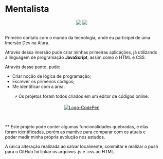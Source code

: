 <html>
 <body>
  <h1>Mentalista</h1>
  <div align="center">
   <img src="https://img.shields.io/github/last-commit/m-4morim/mentalista?logo=git"/>
   <img src="https://img.shields.io/badge/status-completed-brightgreen"/>
  </div><br>
  <p>Primeiro contato com o mundo da tecnologia, onde eu participei de uma Imersão Dev na Alura.</p>
  <p>Através dessa imersão pude criar minhas primeiras aplicações, já utilizando a linguagem de programação <strong>JavaScript</strong>, assim como o HTML e CSS.</p>
  <div>
   <p>Através desse ponto, pude:</p>
   <ul>
     <li>Criar noção de lógica de programação;</li>
     <li>Escrever os primeiros códigos;</li>
     <li>Me identificar com a área.</li>
   </ul>
  </div>
  <div align="center">
   <p>⚡ Os projetos foram todos criados em um editor de códigos online:</p>
   <a href="https://codepen.io/MarcosAmorim">
    <img alt="Logo-CodePen" src="https://img.shields.io/badge/Codepen-000000?style=for-the-badge&logo=codepen&logoColor=white" />
   </a>
  </div><br>
 </body>

##
 <footer>
  <p>** Este projeto pode conter algumas funcionalidades quebradas, e elas foram identificadas, porém as mantive para comparar com os atuais e poder medir minha própria evolução nos estudos.</p>
  <p>A única alteração realizada ao salvar localmente, commitar e realizar o push para o GitHub foi linkar os arquivos .js e .css ao HTML.</p>
 </footer>
</html>
